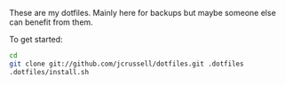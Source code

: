 These are my dotfiles. Mainly here for backups but maybe someone else can benefit from them.

To get started:

```bash
cd
git clone git://github.com/jcrussell/dotfiles.git .dotfiles
.dotfiles/install.sh
```

